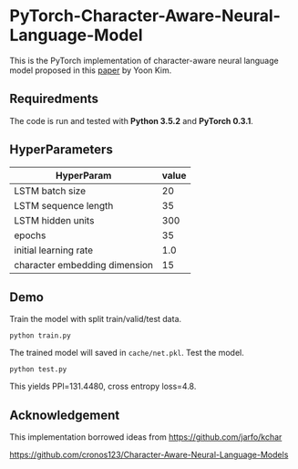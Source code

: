 
# PyTorch-Character-Aware-Neural-Language-Model

This is the PyTorch implementation of character-aware neural language model proposed in this [paper](https://arxiv.org/abs/1508.06615) by Yoon Kim. 

## Requiredments
The code is run and tested with **Python 3.5.2** and **PyTorch 0.3.1**.

## HyperParameters
| HyperParam | value |
| ------ | :-------|
| LSTM batch size | 20 |
| LSTM sequence length | 35 |
| LSTM hidden units | 300 |
| epochs | 35 |
| initial learning rate | 1.0 |
| character embedding dimension | 15 |

## Demo
Train the model with split train/valid/test data.

`python train.py`

The trained model will saved in `cache/net.pkl`.
Test the model.

`python test.py`

This yields PPl=131.4480, cross entropy loss=4.8.

## Acknowledgement 
This implementation borrowed ideas from
https://github.com/jarfo/kchar

https://github.com/cronos123/Character-Aware-Neural-Language-Models


